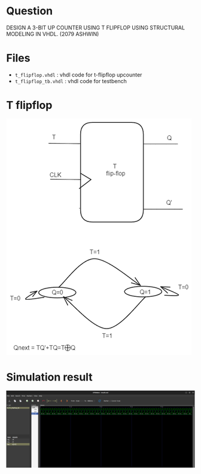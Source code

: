 # Question
DESIGN A 3-BIT UP COUNTER USING T FLIPFLOP USING STRUCTURAL MODELING IN VHDL. (2079 ASHWIN)

# Files

- `t_flipflop.vhdl` : vhdl code for t-flipflop upcounter
- `t_flipflop_tb.vhdl` : vhdl code for testbench

# T flipflop 

![T flipflop](Images/T_flipflop.png)

# Simulation result

![result](Images/Result_from_GTKwave.png)
